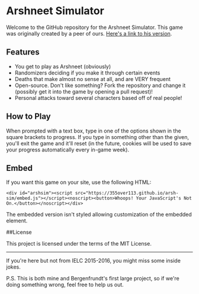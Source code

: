 # Arshneet Simulator

Welcome to the GitHub repository for the Arshneet Simulator. This game was originally created by a peer of ours. [Here's a link to his version](https://4b4030124dae3ec07d9231fd34721a27e4e951d5.googledrive.com/host/0B8EmOAcQMuZbUnNmYTlBby1mOEU/).

## Features

- You get to play as Arshneet (obviously)
- Randomizers deciding if you make it through certain events
- Deaths that make almost no sense at all, and are VERY frequent
- Open-source. Don't like something? Fork the repository and change it (possibly get it into the game by opening a pull request)!
- Personal attacks toward several characters based off of real people!

## How to Play

When prompted with a text box, type in one of the options shown in the square brackets to progress. If you type in something other than the given, you'll exit the game and it'll reset (in the future, cookies will be used to save your progress automatically every in-game week).

## Embed

If you want this game on your site, use the following HTML:

	<div id="arshsim"><script src="https://355over113.github.io/arsh-sim/embed.js"></script><noscript><button>Whoops! Your JavaScript's Not On.</button></noscript></div>

The embedded version isn't styled allowing customization of the embedded element.

##License

This project is licensed under the terms of the MIT License.	

- - -

If you're here but not from IELC 2015-2016, you might miss some inside jokes.

P.S. This is both mine and Bergenfrundt's first large project, so if we're doing something wrong, feel free to help us out.
